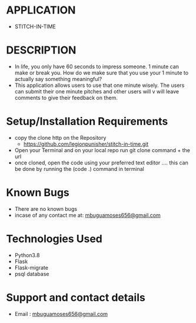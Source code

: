 # APPLICATION
 - STITCH-IN-TIME


# DESCRIPTION
 - In life, you only have 60 seconds to impress someone. 1 minute can make or break you. How do we make sure that you use your 1 minute to actually say something meaningful?
  - This application allows users to use that one minute wisely. The users can submit their one minute pitches and other users will v will leave comments to give their feedback on them.


# Setup/Installation Requirements
- copy the clone http on the Repository
   - https://github.com/legionpunisher/stitch-in-time.git
- Open your Terminal and on your local repo run git clone command + the url
- once cloned, open the code using your preferred text editor .... this can be done by running the (code .) command in terminal


# Known Bugs
- There are no known bugs 
- incase of any contact me at: mbuguamoses656@gmail.com


# Technologies Used
- Python3.8
- Flask
- Flask-migrate
- psql database


# Support and contact details
 - Email : mbuguamoses656@gmail.com